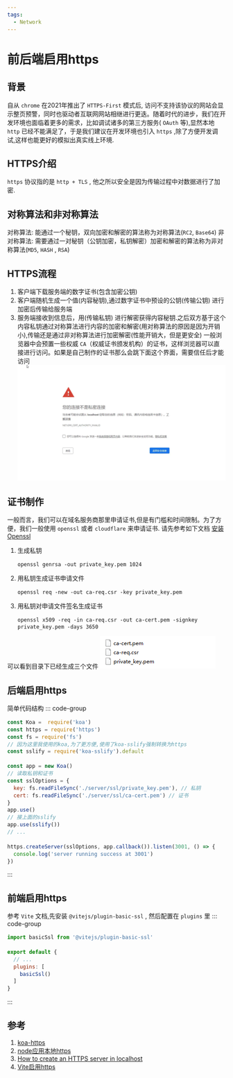 ```yaml
---
tags:
  - Network
---
```

# 前后端启用https

## 背景
自从 `chrome` 在2021年推出了 `HTTPS-First` 模式后, 访问不支持该协议的网站会显示整页预警，同时也驱动者互联网网站相继进行更迭。随着时代的进步，我们在开发环境也面临着更多的需求，比如调试诸多的第三方服务( `OAuth` 等),显然本地 `http` 已经不能满足了，于是我们建议在开发环境也引入 `https` ,除了方便开发调试,这样也能更好的模拟出真实线上环境.

## HTTPS介绍
`https` 协议指的是 `http + TLS` , 他之所以安全是因为传输过程中对数据进行了加密.

## 对称算法和非对称算法
对称算法: 能通过一个秘钥，双向加密和解密的算法称为对称算法(`RC2`, `Base64`)
非对称算法: 需要通过一对秘钥（公钥加密，私钥解密）加密和解密的算法称为非对称算法(`MD5`, `HASH` , `RSA`)

## HTTPS流程
1. 客户端下载服务端的数字证书(包含加密公钥)
1. 客户端随机生成一个值(内容秘钥),通过数字证书中预设的公钥(传输公钥) 进行加密后传输给服务端
1. 服务端接收到信息后，用(传输私钥) 进行解密获得内容秘钥.之后双方基于这个内容私钥通过对称算法进行内容的加密和解密(用对称算法的原因是因为开销小),传输还是通过非对称算法进行加密解密(性能开销大，但是更安全)
一般浏览器中会预置一些权威 `CA`（权威证书颁发机构）的证书，这样浏览器可以直接进行访问。如果是自己制作的证书那么会跳下面这个界面，需要信任后才能访问
![https warning](/Images/Network/前后端启用https/https_step_1.png 'https warning')

## 证书制作
一般而言，我们可以在域名服务商那里申请证书,但是有门槛和时间限制。为了方便，我们一般使用 `openssl` 或者 `cloudflare` 来申请证书.
请先参考如下文档 [安装Openssl](/Articles/Windows/安装Openssl)

1. 生成私钥
    ```shell
    openssl genrsa -out private_key.pem 1024
    ```

1. 用私钥生成证书申请文件
    ```shell
    openssl req -new -out ca-req.csr -key private_key.pem
    ```

1. 用私钥对申请文件签名生成证书
    ```shell
    openssl x509 -req -in ca-req.csr -out ca-cert.pem -signkey private_key.pem -days 3650
    ```
可以看到目录下已经生成三个文件
![证书](/Images/Network/前后端启用https/https_step_2.png '证书')

## 后端启用https
简单代码结构
::: code-group
```js [app.js]
const Koa =  require('koa')
const https = require('https')
const fs = require('fs')
// 因为这里我使用的koa,为了更方便,使用了koa-sslify强制转换为https
const sslify = require('koa-sslify').default

const app = new Koa()
// 读取私钥和证书
const sslOptions = {
  key: fs.readFileSync('./server/ssl/private_key.pem'), // 私钥
  cert: fs.readFileSync('./server/ssl/ca-cert.pem') // 证书
}
app.use()
// 接上面的sslify
app.use(sslify())
// ...

https.createServer(sslOptions, app.callback()).listen(3001, () => {
  console.log('server running success at 3001')
})
```
:::

## 前端启用https
参考 `Vite` 文档,先安装 `@vitejs/plugin-basic-ssl` , 然后配置在 `plugins` 里
::: code-group
```js [vite.config.js]
import basicSsl from '@vitejs/plugin-basic-ssl'

export default {
  // ...
  plugins: [
    basicSsl()
  ]
}
```
:::

## 参考
1. [koa-https](https://www.jianshu.com/p/86a92923c981)
1. [node应用本地https](https://www.albertaz.com/blog/nodejs-local-https)
1. [How to create an HTTPS server in localhost](https://www.leohuynh.dev/blog/use-https-in-local-development/)
1. [Vite启用https](https://cn.vitejs.dev/config/server-options.html#server-https)
